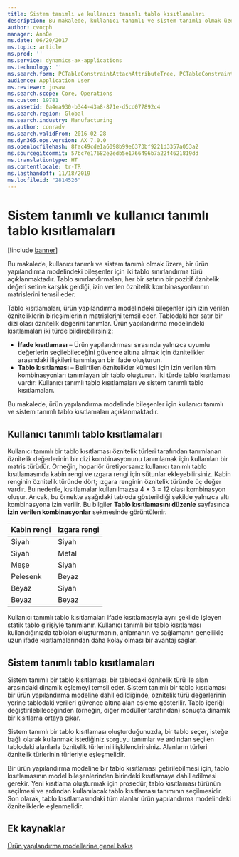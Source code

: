 ```yaml
---
title: Sistem tanımlı ve kullanıcı tanımlı tablo kısıtlamaları
description: Bu makalede, kullanıcı tanımlı ve sistem tanımlı olmak üzere, bir ürün yapılandırma modelindeki bileşenler için iki tablo sınırlandırma türü açıklanmaktadır. Tablo sınırlandırmaları, her bir satırın bir pozitif öznitelik değeri setine karşılık geldiği, izin verilen öznitelik kombinasyonlarının matrislerini temsil eder.
author: cvocph
manager: AnnBe
ms.date: 06/20/2017
ms.topic: article
ms.prod: ''
ms.service: dynamics-ax-applications
ms.technology: ''
ms.search.form: PCTableConstraintAttachAttributeTree, PCTableConstraintColumnSystem, PCTableConstraintContentUserDef, PCTableConstraintDefinition, PCTableConstraintWizard
audience: Application User
ms.reviewer: josaw
ms.search.scope: Core, Operations
ms.custom: 19781
ms.assetid: 0a4ea930-b344-43a8-871e-d5cd077892c4
ms.search.region: Global
ms.search.industry: Manufacturing
ms.author: conradv
ms.search.validFrom: 2016-02-28
ms.dyn365.ops.version: AX 7.0.0
ms.openlocfilehash: 8fac49cde1a6098b99e6373bf9221d3357a053a2
ms.sourcegitcommit: 57bc7e17682e2edb5e1766496b7a22f4621819dd
ms.translationtype: HT
ms.contentlocale: tr-TR
ms.lasthandoff: 11/18/2019
ms.locfileid: "2814526"
---
```

# <a name="system-defined-and-user-defined-table-constraints"></a>Sistem tanımlı ve kullanıcı tanımlı tablo kısıtlamaları

[!include [banner](../includes/banner.md)]

Bu makalede, kullanıcı tanımlı ve sistem tanımlı olmak üzere, bir ürün yapılandırma modelindeki bileşenler için iki tablo sınırlandırma türü açıklanmaktadır. Tablo sınırlandırmaları, her bir satırın bir pozitif öznitelik değeri setine karşılık geldiği, izin verilen öznitelik kombinasyonlarının matrislerini temsil eder.

Tablo kısıtlamaları, ürün yapılandırma modelindeki bileşenler için izin verilen özniteliklerin birleşimlerinin matrislerini temsil eder. Tablodaki her satır bir dizi olası öznitelik değerini tanımlar. Ürün yapılandırma modelindeki kısıtlamaları iki türde bildirebilirsiniz:

-   **İfade kısıtlaması** – Ürün yapılandırması sırasında yalnızca uyumlu değerlerin seçilebileceğini güvence altına almak için öznitelikler arasındaki ilişkileri tanımlayan bir ifade oluşturun.
-   **Tablo kısıtlaması** – Belirtilen öznitelikler kümesi için izin verilen tüm kombinasyonları tanımlayan bir tablo oluşturun. İki türde tablo kısıtlaması vardır: Kullanıcı tanımlı tablo kısıtlamaları ve sistem tanımlı tablo kısıtlamaları.

Bu makalede, ürün yapılandırma modelinde bileşenler için kullanıcı tanımlı ve sistem tanımlı tablo kısıtlamaları açıklanmaktadır.

## <a name="user-defined-table-constraints"></a>Kullanıcı tanımlı tablo kısıtlamaları
Kullanıcı tanımlı bir tablo kısıtlaması öznitelik türleri tarafından tanımlanan öznitelik değerlerinin bir dizi kombinasyonunu tanımlamak için kullanılan bir matris türüdür. Örneğin, hoparlör üretiyorsanız kullanıcı tanımlı tablo kısıtlamasında kabin rengi ve ızgara rengi için sütunlar ekleyebilirsiniz. Kabin renginin öznitelik türünde dört; ızgara renginin öznitelik türünde üç değer vardır. Bu nedenle, kısıtlamalar kullanılmazsa 4 × 3 = 12 olası kombinasyon oluşur. Ancak, bu örnekte aşağıdaki tabloda gösterildiği şekilde yalnızca altı kombinasyona izin verilir. Bu bilgiler **Tablo kısıtlamasını düzenle** sayfasında **İzin verilen kombinasyonlar** sekmesinde görüntülenir.

| Kabin rengi | Izgara rengi |
|----------------|-------------|
| Siyah          | Siyah       |
| Siyah          | Metal       |
| Meşe            | Siyah       |
| Pelesenk       | Beyaz       |
| Beyaz          | Siyah       |
| Beyaz          | Beyaz       |

Kullanıcı tanımlı tablo kısıtlamaları ifade kısıtlamasıyla aynı şekilde işleyen statik tablo girişiyle tanımlanır. Kullanıcı tanımlı bir tablo kısıtlaması kullandığınızda tabloları oluşturmanın, anlamanın ve sağlamanın genellikle uzun ifade kısıtlamalarından daha kolay olması bir avantaj sağlar.

## <a name="system-defined-table-constraints"></a>Sistem tanımlı tablo kısıtlamaları
Sistem tanımlı bir tablo kısıtlaması, bir tablodaki öznitelik türü ile alan arasındaki dinamik eşlemeyi temsil eder. Sistem tanımlı bir tablo kısıtlaması bir ürün yapılandırma modeline dahil edildiğinde, öznitelik türü değerlerinin yerine tablodaki verileri güvence altına alan eşleme gösterilir. Tablo içeriği değiştirilebileceğinden (örneğin, diğer modüller tarafından) sonuçta dinamik bir kısıtlama ortaya çıkar.  

Sistem tanımlı bir tablo kısıtlaması oluşturduğunuzda, bir tablo seçer, isteğe bağlı olarak kullanmak istediğiniz sorguyu tanımlar ve ardından seçilen tablodaki alanlarla öznitelik türlerini ilişkilendirirsiniz. Alanların türleri öznitelik türlerinin türleriyle eşleşmelidir.  

Bir ürün yapılandırma modeline bir tablo kısıtlaması getirilebilmesi için, tablo kısıtlamasının model bileşenlerinden birindeki kısıtlamaya dahil edilmesi gerekir. Yeni kısıtlama oluşturmak için prosedür, tablo kısıtlaması türünün seçilmesi ve ardından kullanılacak tablo kısıtlaması tanımının seçilmesidir. Son olarak, tablo kısıtlamasındaki tüm alanlar ürün yapılandırma modelindeki özniteliklerle eşlenmelidir.

<a name="additional-resources"></a>Ek kaynaklar
--------

[Ürün yapılandırma modellerine genel bakış](product-configuration-models.md)



